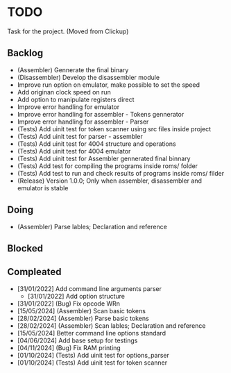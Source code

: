 # TODO

Task for the project. (Moved from Clickup)

## Backlog

- (Assembler) Gennerate the final binary
- (Disassembler) Develop the disassembler module
- Improve run option on emulator, make possible to set the speed
- Add originan clock speed on run
- Add option to manipulate registers direct
- Improve error handling for emulator
- Improve error handling for assembler - Tokens gennerator
- Improve error handling for assembler - Parser
- (Tests) Add uinit test for token scanner using src files inside project
- (Tests) Add uinit test for parser - assembler
- (Tests) Add uinit test for 4004 structure and operations
- (Tests) Add uinit test for 4004 emulator
- (Tests) Add uinit test for Assembler gennerated final binnary
- (Tests) Add test for compiling the programs inside roms/ folder
- (Tests) Add test to run and check results of programs inside roms/ filder
- (Release) Version 1.0.0; Only when assembler, disassembler and emulator is stable

## Doing

- (Assembler) Parse lables; Declaration and reference

## Blocked

## Compleated

- [31/01/2022] Add command line arguments parser
    - [31/01/2022] Add option structure
- [31/01/2022] (Bug) Fix opcode WRn
- [15/05/2024] (Assembler) Scan basic tokens
- [28/02/2024] (Assembler) Parse basic tokens
- [28/02/2024] (Assembler) Scan lables; Declaration and reference
- [15/05/2024] Better command line options standard
- [04/06/2024] Add base setup for testings
- [04/11/2024] (Bug) Fix RAM printing
- [01/10/2024] (Tests) Add uinit test for options_parser
- [01/10/2024] (Tests) Add uinit test for token scanner
